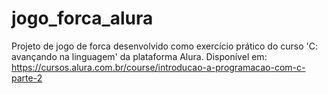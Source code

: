 # jogo_forca_alura
Projeto de jogo de forca desenvolvido como exercício prático do curso 'C: avançando na linguagem' da plataforma Alura. Disponível em: https://cursos.alura.com.br/course/introducao-a-programacao-com-c-parte-2
